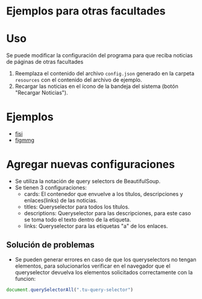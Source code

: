<h1>Ejemplos para otras facultades</h1>

# Uso
Se puede modificar la configuración del programa para que reciba noticias de páginas de otras facultades
1. Reemplaza el contenido del archivo `config.json` generado en la carpeta `resources` con el contenido del archivo de ejemplo.
2. Recargar las noticias en el ícono de la bandeja del sistema (botón "Recargar Noticias"). 

# Ejemplos
- [fisi](fisi.json)
- [figmmg](figmmg.json)

# Agregar nuevas configuraciones

- Se utiliza la notación de query selectors de BeautifulSoup.
- Se tienen 3 configuraciones:
    - cards: El contenedor que envuelve a los títulos, descripciones y enlaces(links) de las noticias.
    - titles: Queryselector para todos los títulos.
    - descriptions: Queryselector para las descripciones, para este caso se toma todo el texto dentro de la etiqueta.
    - links: Queryselector para las etiquetas "a" de los enlaces.

## Solución de problemas

- Se pueden generar errores en caso de que los queryselectors no tengan elementos, para solucionarlos verificar en el navegador que el queryselector devuelva los elementos solicitados correctamente con la funcion:
```javascript
document.querySelectorAll(".tu-query-selector")
```